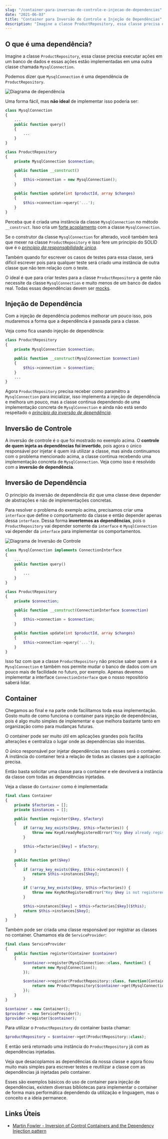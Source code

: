 ```yaml
---
slug: "/container-para-inversao-de-controle-e-injecao-de-dependencias"
date: "2021-06-03"
title: "Container para Inversão de Controle e Injeção de Dependências"
description: "Imagine a classe ProductRepository, essa classe precisa executar ações em um banco de dados e essas ações estão implementadas em uma outra classe chamada MysqlConnection..."
---
```


## O que é uma dependência?

Imagine a classe `ProductRepository`, essa classe precisa executar ações em um banco de dados e essas ações estão implementadas em uma outra classe chamada `MysqlConnection`. 

Podemos dizer que `MysqlConnection` é uma dependência de `ProductRepository`.

![Diagrama de dependência](../../images/dependency-diagram.png)

Uma forma fácil, mas **não ideal** de implementar isso poderia ser:
```php
class MysqlConnection
{
    ...
    public function query()
    {
        ...
    }
}
```
```php
class ProductRepository 
{
    private MysqlConnection $connection;

    public function __construct()
    {
        $this->connection = new MysqlConnection();
    }

    public function update(int $productId, array $changes)
    {
        $this->connection->query('...');
    }
}
```

Perceba que é criada uma instância da classe `MysqlConnection` no método `__construct`.
Isso cria um [forte acoplamento](https://pt.stackoverflow.com/questions/193420/o-que-%C3%A9-acoplamento-entre-classes) com a classe `MysqlConnection`.

Se o construtor da classe `MysqlConnection` for alterado, você também terá que mexer na classe `ProductRepository` e isso fere um princípio do SOLID que é o *[princípio da responsabilidade única](https://pt.stackoverflow.com/questions/100516/o-que-%C3%A9-e-como-se-usa-o-srp/101591)*.

Também quando for escrever os casos de testes para essa classe, será díficil escrever pois para qualquer teste será criado uma instância de outra classe que não tem relação com o teste.

O ideal é que para criar testes para a classe `ProductRepository` a gente não necessite da classe `MysqlConnection` e muito menos de um banco de dados real. Todas essas dependências devem ser [mocks](https://pt.wikipedia.org/wiki/Objeto_mock).

## Injeção de Dependência

Com a injeção de dependência podemos melhorar um pouco isso, pois mudaremos a forma que a dependência é passada para a classe.

Veja como fica usando injeção de dependência:
```php
class ProductRepository
{
    private MysqlConnection $connection;

    public function __construct(MysqlConnection $connection)
    {
        $this->connection = $connection;
    }
    ...
}
```

Agora `ProductRepository` precisa receber como paramêtro a `MysqlConnection` para inicializar, isso implementa a injeção de dependência e melhora um pouco, mas a classe continua dependendo de uma implementação concreta de `MysqlConnection` e ainda não está sendo respeitado o *[princípio da inversão de dependência](https://pt.stackoverflow.com/questions/101552/o-que-%C3%A9-princ%C3%ADpio-da-invers%C3%A3o-de-depend%C3%AAncia-dip)*.

## Inversão de Controle

A inversão de controle é o que foi mostrado no exemplo acima. O **controle de quem injeta as dependências foi invertido**, pois agora o único responsável por injetar é quem irá utilizar a classe, mas ainda continuamos com o problema mencionado acima, a classe continua recebendo uma implementação concreta de `MysqlConnection`. Veja como isso é resolvido com a **inversão de dependência**.

## Inversão de Dependência

O princípio da inversão de dependência diz que uma classe deve depender de abstrações e não de implementações concretas.

Para resolver o problema do exemplo acima, precisamos criar uma `interface` que define o comportamento da classe e então depender apenas dessa `interface`.
Dessa forma **invertemos as dependências**, pois o `ProductRepository` vai depender somente da `interface` e `MysqlConnection` vai depender da `interface` para implementar os comportamentos.

![Diagrama de Inversão de Controle](../../images/inversion-of-control-diagram.png)

```php
class MysqlConnection implements ConnectionInterface
{
    ...
    public function query()
    {
        ...
    }
}
```
```php
class ProductRepository
{
    private $connection;

    public function __construct(ConnectionInterface $connection)
    {
        $this->connection = $connection;
    }

    public function update(int $productId, array $changes)
    {
        $this->connection->query('...');
    }
}
```

Isso faz com que a classe `ProductRepository` não precise saber quem é a `MysqlConnection` e também nos permite mudar o banco de dados com um pouco mais de facilidade no futuro, por exemplo.
Apenas devemos implementar a interface `ConnectionInterface` que o nosso repositório saberá lidar.

## Container

Chegamos ao final e na parte onde facilitamos toda essa implementação. Gosto muito de como funciona o container para injeção de dependências, pois é algo muito simples de implementar e que melhora bastante tanto em organização como para mudanças futuras.

O container pode ser muito útil em aplicações grandes pois facilita alterações e centraliza o lugar onde as dependências são inseridas.

O único responsável por injetar dependências nas classes será o container. A instância do container terá a relação de todas as classes que a aplicação precisa.

Então basta solicitar uma classe para o container e ele devolverá a instância da classe com todas as dependências injetadas.

Veja a classe do `Container` como é implementada:
```php
final class Container
{
    private $factories = [];
    private $instances = [];

    public function register($key, $factory)
    {
        if (array_key_exists($key, $this->factories)) {
            throw new KeyAlreadyRegisteredError("Key $key already registered.");
        }

        $this->factories[$key] = $factory;
    }

    public function get($key)
    {
        if (array_key_exists($key, $this->instances)) {
            return $this->instances[$key];
        }

        if (!array_key_exists($key, $this->factories)) {
            throw new KeyNotRegisteredError("Key $key is not registered.");
        }

        $this->instances[$key] = $this->factories[$key]($this);
        return $this->instances[$key];
    }
}
```

Também pode ser criada uma classe responsável por registrar as classes no container. Chamamos ela de `ServiceProvider`:

```php
final class ServiceProvider
{
    public function register(Container $container)
    {
        $container->register(MysqlConnection::class, function() {
            return new MysqlConnection();
        });

        $container->register(ProductRepository::class, function(Container $container) {
            return new ProductRepository($container->get(MysqlConnection::class));
        });
    }
}

$container = new Container();
$provider = new ServiceProvider();
$provider->register($container);
```

Para utilizar o `ProductRepository` do container basta chamar:

```php
$productRepository = $container->get(ProductRepository::class);
```

E então será retornado uma instância do `ProductRepository` já com as dependências injetadas.

Veja que desacoplamos as dependências da nossa classe e agora ficou muito mais simples para escrever testes e reutilizar a classe com as dependências já injetadas pelo container.

Esses são exemplos básicos do uso de container para injeção de dependências, existem diversas bibliotecas para implementar o container de forma mais performática dependendo da utilização e linguagem, mas o conceito e a ideia permanece.


## Links Úteis

- [Martin Fowler - Inversion of Control Containers and the Dependency Injection pattern](https://martinfowler.com/articles/injection.html)
